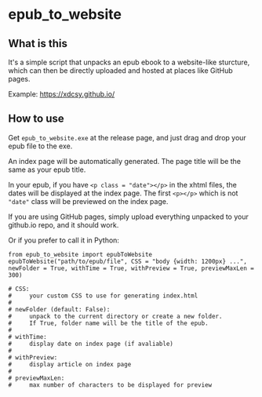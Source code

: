 # epub_to_website
 
## What is this
It's a simple script that unpacks an epub ebook to a website-like sturcture, which can then be directly uploaded and hosted at places like GitHub pages.

Example: https://xdcsy.github.io/

## How to use
Get `epub_to_website.exe` at the release page, and just drag and drop your epub file to the exe.

An index page will be automatically generated. The page title will be the same as your epub title.

In your epub, if you have `<p class = "date"></p>` in the xhtml files, the dates will be displayed at the index page. The first `<p></p>` which is not `"date"` class will be previewed on the index page.

If you are using GitHub pages, simply upload everything unpacked to your github.io repo, and it should work.

Or if you prefer to call it in Python:

``` Python3
from epub_to_website import epubToWebsite
epubToWebsite("path/to/epub/file", CSS = "body {width: 1200px} ...", newFolder = True, withTime = True, withPreview = True, previewMaxLen = 300)

# CSS:
#     your custom CSS to use for generating index.html
#
# newFolder (default: False):
#     unpack to the current directory or create a new folder.
#     If True, folder name will be the title of the epub.
#
# withTime:
#     display date on index page (if avaliable)
#
# withPreview:
#     display article on index page
#
# previewMaxLen:
#     max number of characters to be displayed for preview 
```
